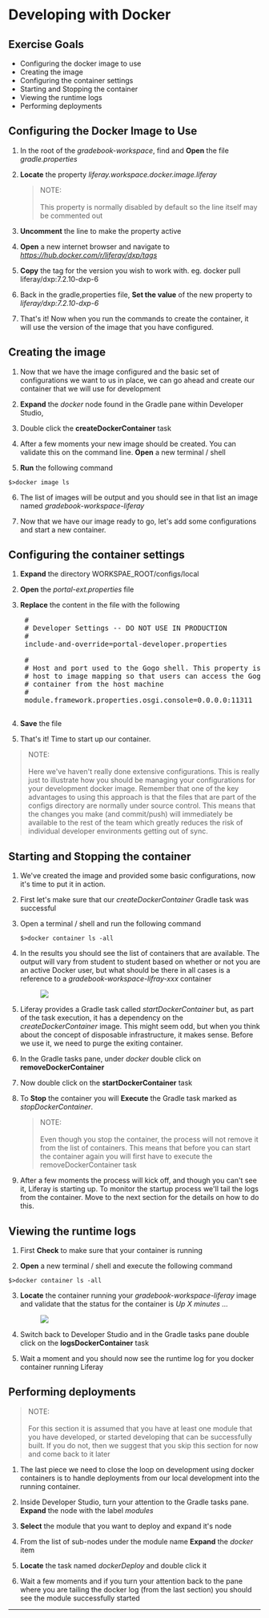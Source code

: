 # Developing with Docker

<div class="ahead">

## Exercise Goals

- Configuring the docker image to use
- Creating the image
- Configuring the container settings
- Starting and Stopping the container
- Viewing the runtime logs
- Performing deployments

</div>


## Configuring the Docker Image to Use

1. In the root of the *gradebook-workspace*, find and **Open** the file *gradle.properties*

2. **Locate** the property *liferay.workspace.docker.image.liferay*

    > NOTE: <br/><br/>
    > This property is normally disabled by default so the line itself may be commented out

3. **Uncomment** the line to make the property active

4. **Open** a new internet browser and navigate to *https://hub.docker.com/r/liferay/dxp/tags*

5. **Copy** the tag for the version you wish to work with. eg. docker pull liferay/dxp:7.2.10-dxp-6

6. Back in the gradle,properties file, **Set the value** of the new property to *liferay/dxp:7.2.10-dxp-6*

7. That's it! Now when you run the commands to create the container, it will use the version of the image
that you have configured. 


## Creating the image

1. Now that we have the image configured and the basic set of configurations we want to us in place, we can
go ahead and create our container that we will use for development

2. **Expand** the *docker* node found in the Gradle pane within Developer Studio,

3. Double click the **createDockerContainer** task

4. After a few moments your new image should be created. You can validate this on the command line. **Open**
a new terminal / shell

5. **Run** the following command

`$>docker image ls`

6. The list of images will be output and you should see in that list an image named *gradebook-workspace-liferay*

7. Now that we have our image ready to go, let's add some configurations and start a new container.


## Configuring the container settings

1. **Expand** the directory WORKSPAE_ROOT/configs/local

2. **Open** the *portal-ext.properties* file

3. **Replace** the content in the file with the following

    <pre>
    #
    # Developer Settings -- DO NOT USE IN PRODUCTION
    #
    include-and-override=portal-developer.properties
    
    #
    # Host and port used to the Gogo shell. This property is providing a 
    # host to image mapping so that users can access the Gogo shell in the 
    # container from the host machine
    #
    module.framework.properties.osgi.console=0.0.0.0:11311
    </pre>
    
4. **Save** the file

5. That's it! Time to start up our container.

> NOTE: <br/><br/>
> Here we've haven't really done extensive configurations. This is really just to illustrate how you should be
managing your configurations for your development docker image. Remember that one of the key advantages to 
using this approach is that the files that are part of the configs directory are normally under source control.
This means that the changes you make (and commit/push) will immediately be available to the rest of the team
which greatly reduces the risk of individual developer environments getting out of sync.


## Starting and Stopping the container

1. We've created the image and provided some basic configurations, now it's time to put it in action. 

2. First let's make sure that our *createDockerContainer* Gradle task was successful

3. Open a terminal / shell and run the following command 

    `$>docker container ls -all`

4. In the results you should see the list of containers that are available. The output will vary from student 
to student based on whether or not you are an active Docker user, but what should be there in all cases
is a reference to a *gradebook-workspace-lifray-xxx* container

    <figure>
        <img src="../images/01-06__01-docker-container-list.png"/>
    </figure>

5. Liferay provides a Gradle task called *startDockerContainer* but, as part of the task execution, it has a 
dependency on the *createDockerContainer* image. This might seem odd, but when you think about the concept
of disposable infrastructure, it makes sense. Before we use it, we need to purge the exiting container. 

6. In the Gradle tasks pane, under *docker* double click on **removeDockerContainer**

7. Now double click on the **startDockerContainer** task

8. To **Stop** the container you will **Execute** the Gradle task marked as *stopDockerContainer*. 

    > NOTE: <br/><br/>
    > Even though you stop the container, the process will not remove it from the list of containers.
    This means that before you can start the container again you will first have to execute 
    the removeDockerContainer task

9. After a few moments the process will kick off, and though you can't see it, Liferay is starting up. To 
monitor the startup process we'll tail the logs from the container. Move to the next section for the details
on how to do this.


## Viewing the runtime logs

1. First **Check** to make sure that your container is running

2. **Open** a new terminal / shell and execute the following command

`$>docker container ls -all`

3. **Locate** the container running your *gradebook-workspace-liferay* image and validate that the status
for the container is *Up X minutes ...*


    <figure>
        <img src="../images/01-06__02-docker-container-status.png"/>
    </figure>
    
4. Switch back to Developer Studio and in the Gradle tasks pane double click on the **logsDockerContainer** task

5. Wait a moment and you should now see the runtime log for you docker container running Liferay


## Performing deployments

> NOTE: <br/><br/>
> For this section it is assumed that you have at least one module that you have developed, or started
developing that can be successfully built. If you do not, then we suggest that you skip this section for
now and come back to it later

1. The last piece we need to close the loop on development using docker containers is to handle deployments 
from our local development into the running container.

2. Inside Developer Studio, turn your attention to the Gradle tasks pane. **Expand** the node with the 
label *modules*

3. **Select** the module that you want to deploy and expand it's node

4. From the list of sub-nodes under the module name **Expand** the *docker* item

5. **Locate** the task named *dockerDeploy* and double click it

6. Wait a few moments and if you turn your attention back to the pane where you are tailing the docker log 
(from the last section) you should see the module successfully started


<div class="page"></div>

---

